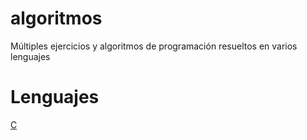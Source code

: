 # algoritmos
Múltiples ejercicios y algoritmos de programación resueltos en varios lenguajes

Lenguajes
==
[C](./c.md)
